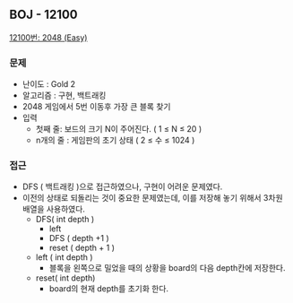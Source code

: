 ## BOJ - 12100

[12100번: 2048 (Easy)](https://www.acmicpc.net/problem/12100)

### 문제

- 난이도 : Gold 2
- 알고리즘 : 구현, 백트래킹
- 2048 게임에서 5번 이동후 가장 큰 블록 찾기
- 입력
    - 첫째 줄:  보드의 크기  N이 주어진다. ( 1 ≤ N ≤ 20 )
    - n개의 줄 : 게임판의 초기 상태 ( 2 ≤ 수 ≤ 1024 )

### 접근

- DFS ( 백트래킹 )으로 접근하였으나, 구현이 어려운 문제였다.
- 이전의 상태로 되돌리는 것이 중요한 문제였는데, 이를 저장해 놓기 위해서 3차원 배열을 사용하였다.
    - DFS( int depth )
        - left
        - DFS ( depth +1 )
        - reset ( depth + 1 )
    - left ( int depth )
        - 블록을 왼쪽으로 밀었을 때의 상황을 board의 다음 depth칸에 저장한다.
    - reset( int depth)
        - board의 현재 depth를 초기화 한다.
